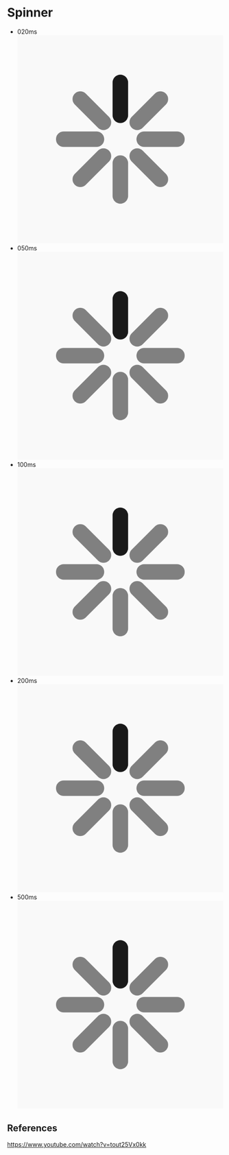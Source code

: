 # Spinner

* 020ms
![fig](spinner_animated_020ms.gif)
* 050ms
![fig](spinner_animated_050ms.gif)
* 100ms
![fig](spinner_animated_100ms.gif)
* 200ms
![fig](spinner_animated_200ms.gif)
* 500ms
![fig](spinner_animated_050ms.gif)


## References
https://www.youtube.com/watch?v=tout25Vx0kk
